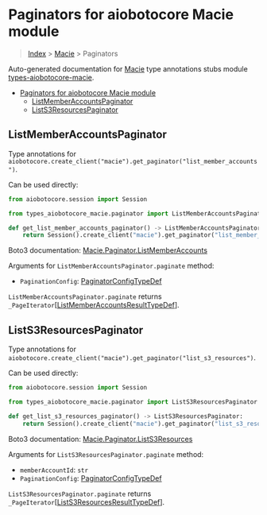 <a id="paginators-for-aiobotocore-macie-module"></a>

# Paginators for aiobotocore Macie module

> [Index](..) > [Macie](.) > Paginators

Auto-generated documentation for
[Macie](https://boto3.amazonaws.com/v1/documentation/api/latest/reference/services/macie.html#Macie)
type annotations stubs module
[types-aiobotocore-macie](https://pypi.org/project/types-aiobotocore-macie/).

- [Paginators for aiobotocore Macie module](#paginators-for-aiobotocore-macie-module)
  - [ListMemberAccountsPaginator](#listmemberaccountspaginator)
  - [ListS3ResourcesPaginator](#lists3resourcespaginator)

<a id="listmemberaccountspaginator"></a>

## ListMemberAccountsPaginator

Type annotations for
`aiobotocore.create_client("macie").get_paginator("list_member_accounts")`.

Can be used directly:

```python
from aiobotocore.session import Session

from types_aiobotocore_macie.paginator import ListMemberAccountsPaginator

def get_list_member_accounts_paginator() -> ListMemberAccountsPaginator:
    return Session().create_client("macie").get_paginator("list_member_accounts")
```

Boto3 documentation:
[Macie.Paginator.ListMemberAccounts](https://boto3.amazonaws.com/v1/documentation/api/latest/reference/services/macie.html#Macie.Paginator.ListMemberAccounts)

Arguments for `ListMemberAccountsPaginator.paginate` method:

- `PaginationConfig`:
  [PaginatorConfigTypeDef](./type_defs.md#paginatorconfigtypedef)

`ListMemberAccountsPaginator.paginate` returns
`_PageIterator`\[[ListMemberAccountsResultTypeDef](./type_defs.md#listmemberaccountsresulttypedef)\].

<a id="lists3resourcespaginator"></a>

## ListS3ResourcesPaginator

Type annotations for
`aiobotocore.create_client("macie").get_paginator("list_s3_resources")`.

Can be used directly:

```python
from aiobotocore.session import Session

from types_aiobotocore_macie.paginator import ListS3ResourcesPaginator

def get_list_s3_resources_paginator() -> ListS3ResourcesPaginator:
    return Session().create_client("macie").get_paginator("list_s3_resources")
```

Boto3 documentation:
[Macie.Paginator.ListS3Resources](https://boto3.amazonaws.com/v1/documentation/api/latest/reference/services/macie.html#Macie.Paginator.ListS3Resources)

Arguments for `ListS3ResourcesPaginator.paginate` method:

- `memberAccountId`: `str`
- `PaginationConfig`:
  [PaginatorConfigTypeDef](./type_defs.md#paginatorconfigtypedef)

`ListS3ResourcesPaginator.paginate` returns
`_PageIterator`\[[ListS3ResourcesResultTypeDef](./type_defs.md#lists3resourcesresulttypedef)\].
